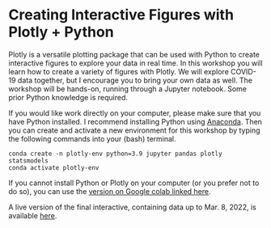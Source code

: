 # Creating Interactive Figures with Plotly + Python

Plotly is a versatile plotting package that can be used with Python to create interactive figures to explore your data in real time.  In this workshop you will learn how to create a variety of figures with Plotly.  We will explore COVID-19 data together, but I encourage you to bring your own data as well.  The workshop will be hands-on, running through a Jupyter notebook.  Some prior Python knowledge is required.  

If you would like work directly on your computer, please make sure that you have Python installed.  I recommend installing Python using [Anaconda](https://www.anaconda.com/products/distribution). Then you can create and activate a new environment for this workshop by typing the following commands into your (bash) terminal.

```
conda create -n plotly-env python=3.9 jupyter pandas plotly statsmodels
conda activate plotly-env
```

If you cannot install Python or Plotly on your computer (or you prefer not to do so), you can use the [version on Google colab linked here](https://drive.google.com/file/d/19St1EyUwPXINJiLElcQ6QzM2mx3XmdP9/view?usp=sharing).

A live version of the final interactive, containing data up to Mar. 8, 2022, is available [here](https://ageller.github.io/IntroToPlotly/plotly_graph.html).



